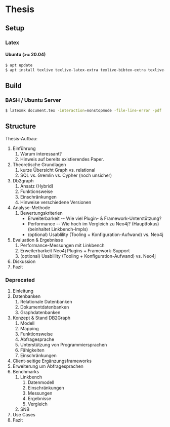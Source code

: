 # Thesis

## Setup

### Latex

#### Ubuntu (>= 20.04)

```bash
$ apt update
$ apt install texlive texlive-latex-extra texlive-bibtex-extra texlive-lang-german texlive-plain-generic texlive-font-utils texlive-science latexmk
```

## Build

### BASH / Ubuntu Server

```bash
$ latexmk document.tex -interaction=nonstopmode -file-line-error -pdf
```

## Structure

Thesis-Aufbau:
1. Einführung
    1. Warum interessant?
    1. Hinweis auf bereits existierendes Paper. 
1. Theoretische Grundlagen 
    1. kurze Übersicht Graph vs. relational
    1. SQL vs. Gremlin vs. Cypher (noch unsicher)
1. Db2graph
    1. Ansatz (Hybrid)
    1. Funktionsweise
    1. Einschränkungen
    1. Hinweise verschiedene Versionen
1. Analyse-Methode
    1. Bewertungskriterien
        - Erweiterbarkeit -- Wie viel Plugin- & Framework-Unterstützung?
        - Performance -- Wie hoch im Vergleich zu Neo4j? (Hauptfokus) (beinhaltet Linkbench-Impls)
        - (optional) Usablility (Tooling + Konfiguration-Aufwand) vs. Neo4j
1. Evaluation & Ergebnisse
    1. Performance-Messungen mit Linkbench
    1. Erweiterbarkeit Neo4j Plugins + Framework-Support
    1. (optional) Usablility (Tooling + Konfiguration-Aufwand) vs. Neo4j
1. Diskussion
1. Fazit 

### Deprecated 

1. Einleitung
1. Datenbanken
    1. Relationale Datenbanken
    1. Dokumentdatenbanken
    1. Graphdatenbanken
1. Konzept & Stand DB2Graph
    1. Modell
    1. Mapping
    1. Funktionsweise
    1. Abfragesprache
    1. Unterstützung von Programmiersprachen
    1. Fähigkeiten
    1. Einschränkungen
1. Client-seitige Ergänzungsframeworks
1. Erweiterung um Abfragesprachen
1. Benchmarks
    1. Linkbench
        1. Datenmodell
        1. Einschränkungen
        1. Messungen
        1. Ergebnisse
        1. Vergleich
    1. SNB
1. Use Cases
1. Fazit





